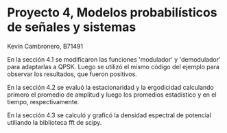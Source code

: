 # Proyecto 4, Modelos probabilísticos de señales y sistemas
Kevin Cambronero, B71491

En la sección 4.1 se modificaron las funciones 'modulador' y 'demodulador' para adaptarlas a QPSK. Luego se utilizó el mismo código del ejemplo para observar los resultados, que fueron positivos. 

En la sección 4.2 se evaluó la estacionaridad y la ergodicidad calculando primero el promedio de amplitud y luego los promedios estadístico y en el tiempo, respectivamente.

En la sección 4.3 se calculó y graficó la densidad espectral de potencial utiliando la biblioteca fft de scipy.
